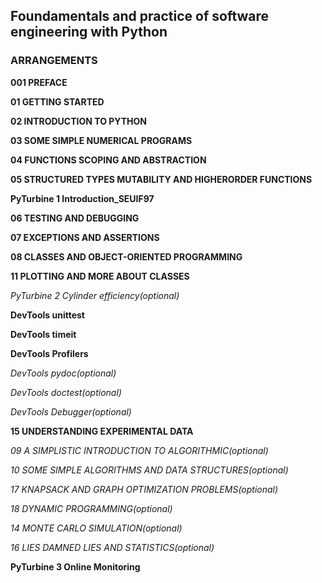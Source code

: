 
## Foundamentals and practice of software engineering with Python

### ARRANGEMENTS

**001 PREFACE**

**01 GETTING STARTED**

**02 INTRODUCTION TO PYTHON**

**03 SOME SIMPLE NUMERICAL PROGRAMS**

**04 FUNCTIONS SCOPING AND ABSTRACTION**

**05 STRUCTURED TYPES MUTABILITY AND HIGHERORDER FUNCTIONS**

**PyTurbine 1 Introduction_SEUIF97**

**06 TESTING AND DEBUGGING**

**07 EXCEPTIONS AND ASSERTIONS**

**08 CLASSES AND OBJECT-ORIENTED PROGRAMMING**

**11 PLOTTING AND MORE ABOUT CLASSES**

*PyTurbine 2 Cylinder efficiency(optional)*

**DevTools unittest**

**DevTools timeit**

**DevTools Profilers**

*DevTools pydoc(optional)*

*DevTools doctest(optional)*

*DevTools Debugger(optional)*

**15 UNDERSTANDING EXPERIMENTAL DATA**

*09 A SIMPLISTIC INTRODUCTION TO ALGORITHMIC(optional)*

*10 SOME SIMPLE ALGORITHMS AND DATA STRUCTURES(optional)*

*17 KNAPSACK AND GRAPH OPTIMIZATION PROBLEMS(optional)*

*18 DYNAMIC PROGRAMMING(optional)*

*14 MONTE CARLO SIMULATION(optional)*

*16 LIES DAMNED LIES AND STATISTICS(optional)*

**PyTurbine 3 Online Monitoring**



